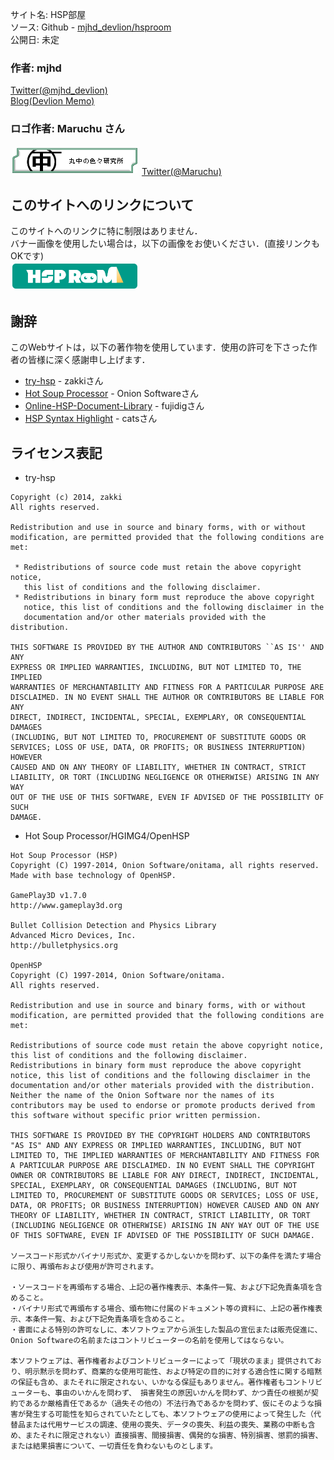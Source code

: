 サイト名: HSP部屋  
ソース: Github - [mjhd_devlion/hsproom](https://github.com/mjhd-devlion/hsproom)  
公開日: 未定  

### 作者: mjhd 
[Twitter(@mjhd_devlion)](https://twitter.com/mjhd_devlion)  
[Blog(Devlion Memo)](http://blog.devlion.net/)  

### ロゴ作者: Maruchu さん 
<a href="http://maruchu.nobody.jp/"><img src="/static/img/banners/maruchu_iroiro.gif" alt="丸中の色々研究所" style="margin: 3px;" /></a>
[Twitter(@Maruchu)](https://twitter.com/Maruchu) 

## このサイトへのリンクについて
このサイトへのリンクに特に制限はありません．  
バナー画像を使用したい場合は，以下の画像をお使いください．(直接リンクもOKです)  
<img src="/static/img/banners/hsproom.png" alt="HSP部屋バナー" style="margin: 3px;" />


## 謝辞
このWebサイトは，以下の著作物を使用しています．使用の許可を下さった作者の皆様に深く感謝申し上げます． 

* [try-hsp](http://peppermint.jp/products/hsp/) - zakkiさん 
* [Hot Soup Processor](http://hsp.tv) - Onion Softwareさん 
* [Online-HSP-Document-Library](https://github.com/fujidig/online-hsp-document-library) - fujidigさん 
* [HSP Syntax Highlight](http://cats.genin.jp/download/tool.html) - catsさん

## ライセンス表記
* try-hsp
```
Copyright (c) 2014, zakki 
All rights reserved. 

Redistribution and use in source and binary forms, with or without 
modification, are permitted provided that the following conditions are met: 

 * Redistributions of source code must retain the above copyright notice, 
   this list of conditions and the following disclaimer. 
 * Redistributions in binary form must reproduce the above copyright 
   notice, this list of conditions and the following disclaimer in the 
   documentation and/or other materials provided with the distribution. 

THIS SOFTWARE IS PROVIDED BY THE AUTHOR AND CONTRIBUTORS ``AS IS'' AND ANY 
EXPRESS OR IMPLIED WARRANTIES, INCLUDING, BUT NOT LIMITED TO, THE IMPLIED 
WARRANTIES OF MERCHANTABILITY AND FITNESS FOR A PARTICULAR PURPOSE ARE 
DISCLAIMED. IN NO EVENT SHALL THE AUTHOR OR CONTRIBUTORS BE LIABLE FOR ANY 
DIRECT, INDIRECT, INCIDENTAL, SPECIAL, EXEMPLARY, OR CONSEQUENTIAL DAMAGES 
(INCLUDING, BUT NOT LIMITED TO, PROCUREMENT OF SUBSTITUTE GOODS OR 
SERVICES; LOSS OF USE, DATA, OR PROFITS; OR BUSINESS INTERRUPTION) HOWEVER 
CAUSED AND ON ANY THEORY OF LIABILITY, WHETHER IN CONTRACT, STRICT 
LIABILITY, OR TORT (INCLUDING NEGLIGENCE OR OTHERWISE) ARISING IN ANY WAY 
OUT OF THE USE OF THIS SOFTWARE, EVEN IF ADVISED OF THE POSSIBILITY OF SUCH 
DAMAGE. 
```

* Hot Soup Processor/HGIMG4/OpenHSP

```
Hot Soup Processor (HSP)
Copyright (C) 1997-2014, Onion Software/onitama, all rights reserved.
Made with base technology of OpenHSP.

GamePlay3D v1.7.0
http://www.gameplay3d.org

Bullet Collision Detection and Physics Library
Advanced Micro Devices, Inc.
http://bulletphysics.org

OpenHSP
Copyright (C) 1997-2014, Onion Software/onitama.
All rights reserved.

Redistribution and use in source and binary forms, with or without modification, are permitted provided that the following conditions are met:

Redistributions of source code must retain the above copyright notice, this list of conditions and the following disclaimer. 
Redistributions in binary form must reproduce the above copyright notice, this list of conditions and the following disclaimer in the documentation and/or other materials provided with the distribution. 
Neither the name of the Onion Software nor the names of its contributors may be used to endorse or promote products derived from this software without specific prior written permission. 

THIS SOFTWARE IS PROVIDED BY THE COPYRIGHT HOLDERS AND CONTRIBUTORS "AS IS" AND ANY EXPRESS OR IMPLIED WARRANTIES, INCLUDING, BUT NOT LIMITED TO, THE IMPLIED WARRANTIES OF MERCHANTABILITY AND FITNESS FOR A PARTICULAR PURPOSE ARE DISCLAIMED. IN NO EVENT SHALL THE COPYRIGHT OWNER OR CONTRIBUTORS BE LIABLE FOR ANY DIRECT, INDIRECT, INCIDENTAL, SPECIAL, EXEMPLARY, OR CONSEQUENTIAL DAMAGES (INCLUDING, BUT NOT LIMITED TO, PROCUREMENT OF SUBSTITUTE GOODS OR SERVICES; LOSS OF USE, DATA, OR PROFITS; OR BUSINESS INTERRUPTION) HOWEVER CAUSED AND ON ANY THEORY OF LIABILITY, WHETHER IN CONTRACT, STRICT LIABILITY, OR TORT (INCLUDING NEGLIGENCE OR OTHERWISE) ARISING IN ANY WAY OUT OF THE USE OF THIS SOFTWARE, EVEN IF ADVISED OF THE POSSIBILITY OF SUCH DAMAGE.

ソースコード形式かバイナリ形式か、変更するかしないかを問わず、以下の条件を満たす場合に限り、再頒布および使用が許可されます。 

・ソースコードを再頒布する場合、上記の著作権表示、本条件一覧、および下記免責条項を含めること。 
・バイナリ形式で再頒布する場合、頒布物に付属のドキュメント等の資料に、上記の著作権表示、本条件一覧、および下記免責条項を含めること。 
・書面による特別の許可なしに、本ソフトウェアから派生した製品の宣伝または販売促進に、Onion Softwareの名前またはコントリビューターの名前を使用してはならない。 

本ソフトウェアは、著作権者およびコントリビューターによって「現状のまま」提供されており、明示黙示を問わず、商業的な使用可能性、および特定の目的に対する適合性に関する暗黙の保証も含め、またそれに限定されない、いかなる保証もありません。著作権者もコントリビューターも、事由のいかんを問わず、 損害発生の原因いかんを問わず、かつ責任の根拠が契約であるか厳格責任であるか（過失その他の）不法行為であるかを問わず、仮にそのような損害が発生する可能性を知らされていたとしても、本ソフトウェアの使用によって発生した（代替品または代用サービスの調達、使用の喪失、データの喪失、利益の喪失、業務の中断も含め、またそれに限定されない）直接損害、間接損害、偶発的な損害、特別損害、懲罰的損害、または結果損害について、一切責任を負わないものとします。 
```
